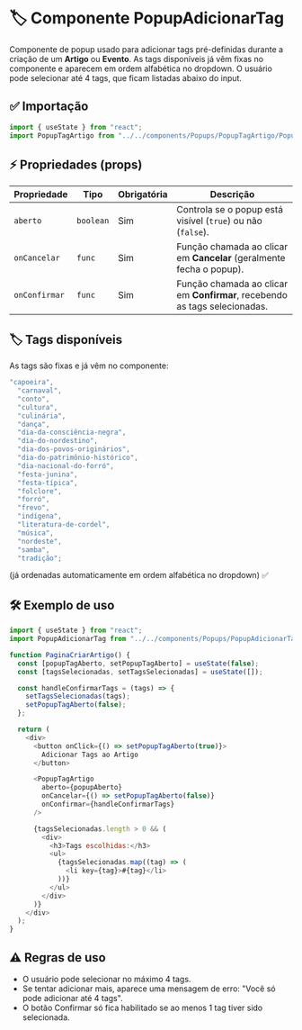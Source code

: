 # 🏷️ Componente PopupAdicionarTag

Componente de popup usado para adicionar tags pré-definidas durante a criação de um **Artigo** ou **Evento**.
As tags disponíveis já vêm fixas no componente e aparecem em ordem alfabética no dropdown.
O usuário pode selecionar até 4 tags, que ficam listadas abaixo do input.

## ✅ Importação

```javascript
import { useState } from "react";
import PopupTagArtigo from "../../components/Popups/PopupTagArtigo/PopupTagArtigo.jsx";
```

## ⚡ Propriedades (props)

| Propriedade   | Tipo      | Obrigatória | Descrição                                                                  |
| ------------- | --------- | ----------- | -------------------------------------------------------------------------- |
| `aberto`      | `boolean` | Sim         | Controla se o popup está visível (`true`) ou não (`false`).                |
| `onCancelar`  | `func`    | Sim         | Função chamada ao clicar em **Cancelar** (geralmente fecha o popup).       |
| `onConfirmar` | `func`    | Sim         | Função chamada ao clicar em **Confirmar**, recebendo as tags selecionadas. |

## 🏷️ Tags disponíveis

As tags são fixas e já vêm no componente:

```javascript
"capoeira",
  "carnaval",
  "conto",
  "cultura",
  "culinária",
  "dança",
  "dia-da-consciência-negra",
  "dia-do-nordestino",
  "dia-dos-povos-originários",
  "dia-do-patrimônio-histórico",
  "dia-nacional-do-forró",
  "festa-junina",
  "festa-típica",
  "folclore",
  "forró",
  "frevo",
  "indígena",
  "literatura-de-cordel",
  "música",
  "nordeste",
  "samba",
  "tradição";
```

(já ordenadas automaticamente em ordem alfabética no dropdown) ✅

## 🛠️ Exemplo de uso

```javascript
import { useState } from "react";
import PopupAdicionarTag from "../../components/Popups/PopupAdicionarTag/PopupAdicionarTag.jsx";

function PaginaCriarArtigo() {
  const [popupTagAberto, setPopupTagAberto] = useState(false);
  const [tagsSelecionadas, setTagsSelecionadas] = useState([]);

  const handleConfirmarTags = (tags) => {
    setTagsSelecionadas(tags);
    setPopupTagAberto(false);
  };

  return (
    <div>
      <button onClick={() => setPopupTagAberto(true)}>
        Adicionar Tags ao Artigo
      </button>

      <PopupTagArtigo
        aberto={popupAberto}
        onCancelar={() => setPopupTagAberto(false)}
        onConfirmar={handleConfirmarTags}
      />

      {tagsSelecionadas.length > 0 && (
        <div>
          <h3>Tags escolhidas:</h3>
          <ul>
            {tagsSelecionadas.map((tag) => (
              <li key={tag}>#{tag}</li>
            ))}
          </ul>
        </div>
      )}
    </div>
  );
}
```

## ⚠️ Regras de uso

- O usuário pode selecionar no máximo 4 tags.
- Se tentar adicionar mais, aparece uma mensagem de erro: "Você só pode adicionar até 4 tags".
- O botão Confirmar só fica habilitado se ao menos 1 tag tiver sido selecionada.
